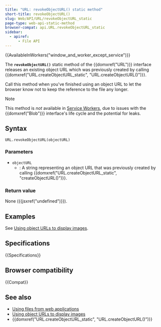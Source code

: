```yaml
---
title: "URL: revokeObjectURL() static method"
short-title: revokeObjectURL()
slug: Web/API/URL/revokeObjectURL_static
page-type: web-api-static-method
browser-compat: api.URL.revokeObjectURL_static
sidebar:
  - apiref:
      - File API
---
```


{{AvailableInWorkers("window_and_worker_except_service")}}

The **`revokeObjectURL()`** static method of the {{domxref("URL")}} interface
releases an existing object URL which was previously created by calling
{{domxref("URL.createObjectURL_static", "URL.createObjectURL()")}}.

Call this method when you've finished
using an object URL to let the browser know not to keep the reference to the file any
longer.

> [!NOTE]
> This method is _not_ available in [Service Workers](/en-US/docs/Web/API/Service_Worker_API), due to
> issues with the {{domxref("Blob")}} interface's life cycle and the potential for leaks.

## Syntax

```js-nolint
URL.revokeObjectURL(objectURL)
```

### Parameters

- `objectURL`
  - : A string representing an object URL that was previously created by
    calling {{domxref("URL.createObjectURL_static", "createObjectURL()")}}.

### Return value

None ({{jsxref("undefined")}}).

## Examples

See [Using object URLs to display images](/en-US/docs/Web/API/File_API/Using_files_from_web_applications#example_using_object_urls_to_display_images).

## Specifications

{{Specifications}}

## Browser compatibility

{{Compat}}

## See also

- [Using files from web applications](/en-US/docs/Web/API/File_API/Using_files_from_web_applications)
- [Using object URLs to display images](/en-US/docs/Web/API/File_API/Using_files_from_web_applications#example_using_object_urls_to_display_images)
- {{domxref("URL.createObjectURL_static", "URL.createObjectURL()")}}
